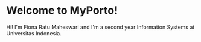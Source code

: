 # Welcome to MyPorto!

Hi! I'm Fiona Ratu Maheswari and I'm a second year Information Systems at Universitas Indonesia.
